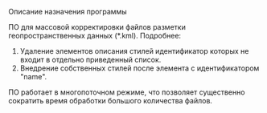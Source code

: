 Описание назначения программы

ПО для массовой корректировки файлов разметки геопространственных данных (*.kml).
Подробнее:
1. Удаление элементов описания стилей идентификатор которых не входит в отдельно приведенный список.
2. Внедрение собственных стилей после элемента с идентификатором "name".

ПО работает в многопоточном режиме, что позволяет существенно сократить время обработки большого количества файлов.

